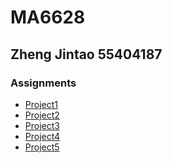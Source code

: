 # MA6628
## Zheng Jintao 55404187
### Assignments

* [Project1](https://github.com/vanvae/MA6628/blob/master/Assignments_Prj01.ipynb "Twin Primes")  
* [Project2](https://github.com/vanvae/MA6628/blob/master/Assignments_Prj02.ipynb "BSM asian option value")
* [Project3]()
* [Project4](https://github.com/vanvae/MA6628/blob/master/Assignments_Prj04.ipynb "BSM implied volatility")
* [Project5](https://github.com/vanvae/MA6628/blob/master/Assignments_Prj04.ipynb "Euler Method")
